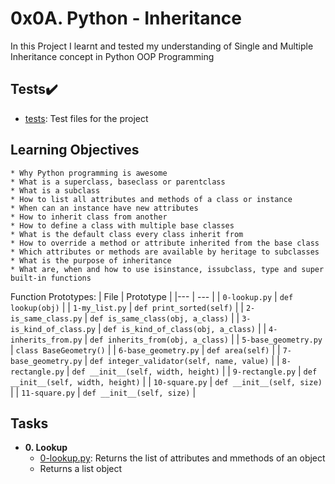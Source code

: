 # 0x0A. Python - Inheritance

In this Project I learnt and tested my understanding of Single and Multiple Inheritance concept in Python OOP Programming

## Tests:heavy_check_mark:

* [tests](./tests): Test files for the project

## Learning Objectives
```
* Why Python programming is awesome
* What is a superclass, baseclass or parentclass
* What is a subclass
* How to list all attributes and methods of a class or instance
* When can an instance have new attributes
* How to inherit class from another
* How to define a class with multiple base classes
* What is the default class every class inherit from
* How to override a method or attribute inherited from the base class
* Which attributes or methods are available by heritage to subclasses
* What is the purpose of inheritance
* What are, when and how to use isinstance, issubclass, type and super built-in functions
```

Function Prototypes:
| File | Prototype |
|--- | --- |
| `0-lookup.py` | `def lookup(obj)` |
| `1-my_list.py` | `def print_sorted(self)` |
| `2-is_same_class.py` | `def is_same_class(obj, a_class)` |
| `3-is_kind_of_class.py` | `def is_kind_of_class(obj, a_class)` |
| `4-inherits_from.py` | `def inherits_from(obj, a_class)` |
| `5-base_geometry.py` | `class BaseGeometry()` |
| `6-base_geometry.py` | `def area(self)` |
| `7-base_geometry.py` | `def integer_validator(self, name, value)` |
| `8-rectangle.py` | `def __init__(self, width, height)` |
| `9-rectangle.py` | `def __init__(self, width, height)` |
| `10-square.py` | `def __init__(self, size)` |
| `11-square.py` | `def __init__(self, size)` |


## Tasks
* **0. Lookup**
	* [0-lookup.py](./0-lookup.py): Returns the list of attributes and mmethods of an object
	* Returns  a list object
